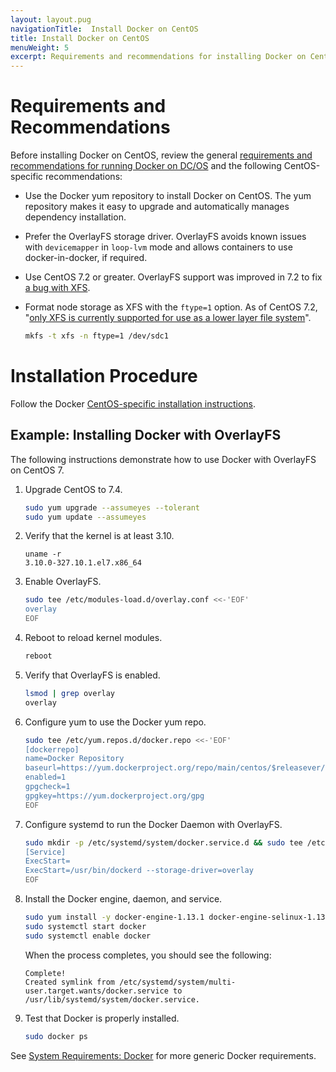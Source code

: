 ```yaml
---
layout: layout.pug
navigationTitle:  Install Docker on CentOS
title: Install Docker on CentOS
menuWeight: 5
excerpt: Requirements and recommendations for installing Docker on CentOS
---
```


# Requirements and Recommendations

Before installing Docker on CentOS, review the general [requirements and recommendations for running Docker on DC/OS][1] and the following CentOS-specific recommendations:

* Use the Docker yum repository to install Docker on CentOS. The yum repository makes it easy to upgrade and automatically manages dependency installation.

* Prefer the OverlayFS storage driver. OverlayFS avoids known issues with `devicemapper` in `loop-lvm` mode and allows containers to use docker-in-docker, if required.

* Use CentOS 7.2 or greater. OverlayFS support was improved in 7.2 to fix <a href="https://github.com/docker/docker/issues/10294" target="_blank">a bug with XFS</a>.

* Format node storage as XFS with the `ftype=1` option. As of CentOS 7.2, "<a href="https://access.redhat.com/documentation/en-US/Red_Hat_Enterprise_Linux/7/html/7.2_Release_Notes/technology-preview-file_systems.html" target="_blank">only XFS is currently supported for use as a lower layer file system</a>".

  ```bash
  mkfs -t xfs -n ftype=1 /dev/sdc1
  ```

# Installation Procedure

Follow the Docker <a href="https://docs.docker.com/engine/installation/linux/centos/" target="_blank">CentOS-specific installation instructions</a>.


## Example: Installing Docker with OverlayFS

The following instructions demonstrate how to use Docker with OverlayFS on CentOS 7.

1.  Upgrade CentOS to 7.4.

    ```bash
    sudo yum upgrade --assumeyes --tolerant
    sudo yum update --assumeyes
    ```

1.  Verify that the kernel is at least 3.10.

    ```
    uname -r
    3.10.0-327.10.1.el7.x86_64
    ```

1.  Enable OverlayFS.

    ```bash
    sudo tee /etc/modules-load.d/overlay.conf <<-'EOF'
    overlay
    EOF
    ```

1.  Reboot to reload kernel modules.

    ```bash
    reboot
    ```

1.  Verify that OverlayFS is enabled.

    ```bash
    lsmod | grep overlay
    overlay
    ```

1.  Configure yum to use the Docker yum repo.

    ```bash
    sudo tee /etc/yum.repos.d/docker.repo <<-'EOF'
    [dockerrepo]
    name=Docker Repository
    baseurl=https://yum.dockerproject.org/repo/main/centos/$releasever/
    enabled=1
    gpgcheck=1
    gpgkey=https://yum.dockerproject.org/gpg
    EOF
    ```

1.  Configure systemd to run the Docker Daemon with OverlayFS.

    ```bash
    sudo mkdir -p /etc/systemd/system/docker.service.d && sudo tee /etc/systemd/system/docker.service.d/override.conf <<- EOF
    [Service]
    ExecStart=
    ExecStart=/usr/bin/dockerd --storage-driver=overlay
    EOF
    ```

1.  Install the Docker engine, daemon, and service.

    ```bash
    sudo yum install -y docker-engine-1.13.1 docker-engine-selinux-1.13.1
    sudo systemctl start docker
    sudo systemctl enable docker
    ```

    When the process completes, you should see the following:

    ```
    Complete!
    Created symlink from /etc/systemd/system/multi-user.target.wants/docker.service to /usr/lib/systemd/system/docker.service.
    ```

1. Test that Docker is properly installed.

    ```bash
    sudo docker ps
    ```

See [System Requirements: Docker][1] for more generic Docker requirements.

[1]: /1.11/installing/ent/custom/system-requirements/#docker
